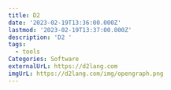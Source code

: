 ```yaml
---
title: D2
date: '2023-02-19T13:36:00.000Z'
lastmod: '2023-02-19T13:37:00.000Z'
description: 'D2 '
tags:
  - tools
Categories: Software
externalUrL: https://d2lang.com
imgUrL: https://d2lang.com/img/opengraph.png
---
```

